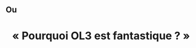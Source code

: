 <!SLIDE center>


<h2>Ou</h2>
<h1 style="margin-left: 0; text-align: center;">« Pourquoi OL3 est fantastique ? »</div>


